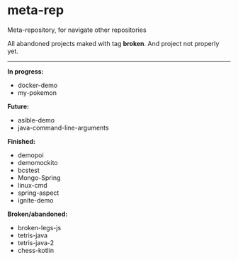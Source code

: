 # meta-rep
Meta-repository, for navigate other repositories

All abandoned projects maked with tag **broken**.
And project not properly yet.

---

**In progress:**
* docker-demo
* my-pokemon

**Future:**
* asible-demo
* java-command-line-arguments

**Finished:**
* demopoi
* demomockito
* bcstest
* Mongo-Spring
* linux-cmd
* spring-aspect
* ignite-demo 

**Broken/abandoned:**
* broken-legs-js
* tetris-java
* tetris-java-2
* chess-kotlin
